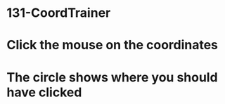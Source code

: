 # 131-CoordTrainer

# Click the mouse on the coordinates

# The circle shows where you should have clicked
